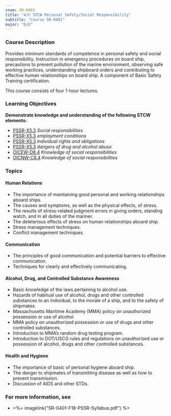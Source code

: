 ```yaml
---
cnum: SR-0401
title: "4/C STCW Personal Safety/Social Responsibility"
subtitle: "Course SR-0401"
major: "D/E"
---
```

### Course Description

Provides minimum standards of competence in personal safety and social responsibility. Instruction in emergency procedures on board ship, precautions to prevent pollution of the marine environment, observing safe working practices, understanding shipboard orders and contributing to effective human relationships on board ship. A component of Basic Safety Training certification.

This course consists of four 1-hour lectures.


### Learning Objectives

**Demonstrate knowledge and understanding of the following STCW elements:**

* [PSSR-X5.3]({{site.baseurl}}/tables/614.html#PSSR-X5.3) *Social responsibilities*
* [PSSR-X5.3]({{site.baseurl}}/tables/614.html#PSSR-X5.3) *employment conditions*
* [PSSR-X5.3]({{site.baseurl}}/tables/614.html#PSSR-X5.3) *individual rights and obligations*
* [PSSR-X5.3]({{site.baseurl}}/tables/614.html#PSSR-X5.3) *dangers of drug and alcohol abuse*
* [OICEW-D8.4]({{site.baseurl}}/tables/31.html#OICEW-D8.4) *Knowledge of social responsibilities*
* [OICNW-C8.4]({{site.baseurl}}/tables/21.html#OICNW-C8.4) *Knowledge of social responsibilities*


### Topics

#### Human Relations

*	The importance of maintaining good personal and working relationships aboard ships.
*	The causes and symptoms, as well as the physical effects, of stress.
*	The results of stress-related judgment errors in giving orders, standing watch, and in all duties of the mariner.
*	The deleterious effects of stress on human relationships aboard ship.
*	Stress management techniques.
*	Conflict management techniques.

#### Communication

*	The principles of good communication and potential barriers to effective communication.
*	Techniques for clearly and effectively communicating.

#### Alcohol, Drug, and Controlled Substance Awareness

*	Basic knowledge of the laws pertaining to alcohol use.
*	Hazards of habitual use of alcohol, drugs and other controlled substances to an individual, to the morale of a ship, and to the safety of shipmates.
*	Massachusetts Maritime Academy (MMA) policy on unauthorized possession or use of alcohol.
*	MMA policy on unauthorized possession or use of drugs and other controlled substances.  
*	Introduction to MMA’s random drug testing program.
*	Introduction to DOT/USCG rules and regulations on unauthorized use or possession of alcohol, drugs and other controlled substances.

#### Health and Hygiene

*	The importance of basic of personal hygiene aboard ship.
*	The danger to shipmates of transmitting disease as well as how to prevent transmission.
*	Discussion of AIDS and other STDs. 



### For more information, see 

* <%= imagelink("SR-0401-F18-PSSR-Syllabus.pdf") %> 



